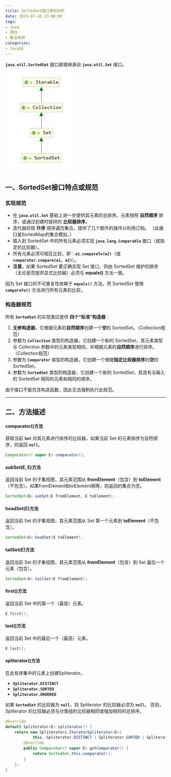 ```yaml
---
title: SortedSet接口源码分析
date: 2019-07-30 23:00:00
tags:
- Java
- 源码
- 集合框架
categories:
- JavaSE
---
```


**`java.util.SortedSet`** 接口直接继承自 **`java.util.Set`** 接口。

![SortedSet接口继承关系](SortedSet-source-analysis/SortedSet1.png "SortedSet接口继承关系")

<!-- more -->

## 一、SortedSet接口特点或规范

### 实现规范

- 在 **`java.util.Set`** 基础上进一步提供其元素的总排序。元素按照 **自然顺序** 排序，或通过创建时提供的 **比较器排序**。
- 迭代器将按 **升序** 顺序遍历集合。提供了几个额外的操作以利用订购。 （此接口是SortedMap的集合模拟。）
- 插入到 SortedSet 中的所有元素必须实现 **`java.lang.Comparable`** 接口（或指定的比较器）。
- 所有元素必须可相互比较，即：**`e1.compareTo(e2)`**（或 **`comparator.compare(e1, e2)`**）。
- **注意**，如果 SortedSet 要正确实现 Set 接口，则由 SortedSet 维护的排序（无论是否提供显式比较器）必须与 **equals()** 方法一致。

因为 Set 接口的不可重复性依赖于 **`equals()`** 方法，而 SortedSet 使用 **`compareTo()`** 方法进行所有元素的比较，

### 构造器规范

所有 **`SortedSet`** 的实现类应提供 **四个“标准”构造器**：

1. **无参构造器**，它根据元素的**自然顺序**创建一个**空**的 SortedSet。（Collection规范）
2. 参数为 **`Collection`** 类型的构造器，它创建一个新的 SortedSet，其元素类型与 Collection 参数中的元素类型相同，并根据元素的**自然顺序**进行排序。（Collection规范）
3. 参数为 **`Comparator`** 类型的构造器，它创建一个根据**指定比较器排序**的**空**的 SortedSet。
4. 参数为 **`SortedSet`** 类型的构造器，它创建一个新的 SortedSet，其具有与输入的 SortedSet 相同的元素和相同的顺序。

由于接口不能包含构造函数，因此无法强制执行此规范。

---

## 二、方法描述

#### comparator()方法

获取当前 **`Set`** 对其元素进行排序的比较器，如果当前 Set 的元素排序为自然顺序，则返回 **`null`**。
```java
Comparator<? super E> comparator();
```

#### subSet(E, E)方法

返回当前 Set 的子集视图，其元素范围从 **fromElement**（包含）到 **toElement**（不包含）。如果fromElement和toElement相等，则返回的集合为空。
```java
SortedSet<E> subSet(E fromElement, E toElement);
```

#### headSet(E)方法

返回当前 Set 的子集视图，其元素范围从 Set 第一个元素到 **toElement**（不包含）。
```java
SortedSet<E> headSet(E toElement);
```

#### tailSet(E)方法

返回当前 Set 的子集视图，其元素范围从 **fromElement**（包含）到 Set 最后一个元素（包含）。
```java
SortedSet<E> tailSet(E fromElement);
```

#### first()方法

返回当前 Set 中的第一个（最低）元素。
```java
E first();
```

#### last()方法

返回当前 Set 中的最后一个（最高）元素。
```java
E last();
```

#### spliterator()方法

在此有序集中的元素上创建Spliterator。
- **`Spliterator.DISTINCT`**
- **`Spliterator.SORTED`**
- **`Spliterator.ORDERED`**

如果 **`SortedSet`** 的比较器为 **`null`**，则 Spliterator 的比较器必须为 **`null`**。
否则，Spliterator 的比较器必须与分类组的比较器相同或强加相同的总排序。
```java
@Override
default Spliterator<E> spliterator() {
    return new Spliterators.IteratorSpliterator<E>(
            this, Spliterator.DISTINCT | Spliterator.SORTED | Spliterator.ORDERED) {
        @Override
        public Comparator<? super E> getComparator() {
            return SortedSet.this.comparator();
        }
    };
}
```
